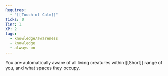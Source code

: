 ```yaml
---
Requires:
  - "[[Touch of Calm]]"
Ticks: 0
Tier: 1
XP: 2
tags:
  - knowledge/awareness
  - knowledge
  - always-on
---
```

You are automatically aware of all living creatures within [[Short]] range of you, and what spaces they occupy.